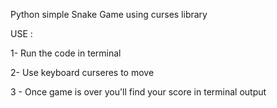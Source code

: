 
Python simple Snake Game using curses library

USE :

1- Run the code in terminal 

2- Use keyboard curseres to move  

3 - Once game is over you'll find your score in terminal output 

